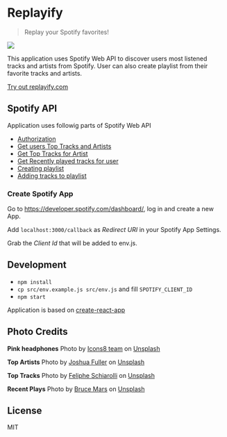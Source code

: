 # Replayify

> Replay your Spotify favorites!

![](docs/replayify.png)

This application uses Spotify Web API to discover users most listened tracks and artists from Spotify. User can also create playlist from their favorite tracks and artists.

[Try out replayify.com](https://replayify.com)

## Spotify API

Application uses followig parts of Spotify Web API

- [Authorization](https://developer.spotify.com/documentation/general/guides/authorization-guide/#implicit-grant-flow)
- [Get users Top Tracks and Artists](https://developer.spotify.com/documentation/web-api/reference/personalization/get-users-top-artists-and-tracks/)
- [Get Top Tracks for Artist](https://developer.spotify.com/documentation/web-api/reference/artists/get-artists-top-tracks/)
- [Get Recently played tracks for user](https://developer.spotify.com/documentation/web-api/reference/player/get-recently-played/)
- [Creating playlist](https://developer.spotify.com/documentation/web-api/reference/playlists/create-playlist/)
- [Adding tracks to playlist](https://developer.spotify.com/documentation/web-api/reference/playlists/add-tracks-to-playlist/)

### Create Spotify App

Go to https://developer.spotify.com/dashboard/, log in and create a new App.

Add `localhost:3000/callback` as _Redirect URI_ in your Spotify App Settings.

Grab the _Client Id_ that will be added to env.js.

## Development

- `npm install`
- `cp src/env.example.js src/env.js` and fill `SPOTIFY_CLIENT_ID`
- `npm start`

Application is based on [create-react-app](https://github.com/facebook/create-react-app)

## Photo Credits

**Pink headphones**
Photo by [Icons8 team](https://unsplash.com/photos/7LNatQYMzm4) on [Unsplash](https://unsplash.com/)

**Top Artists**
Photo by [Joshua Fuller](https://unsplash.com/photos/ta7rN3NcWyM) on [Unsplash](https://unsplash.com/)

**Top Tracks**
Photo by [Feliphe Schiarolli](https://unsplash.com/photos/WJ4kTDv8lyg) on [Unsplash](https://unsplash.com/)

**Recent Plays**
Photo by [Bruce Mars](https://unsplash.com/photos/DBGwy7s3QY0) on [Unsplash](https://unsplash.com/)

## License

MIT
